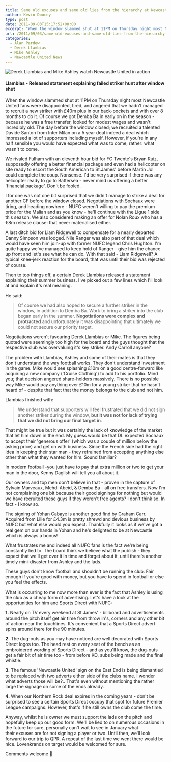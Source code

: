 ```yaml
---
title: Same old excuses and same old lies from the hierarchy at Newcastle United
author: Kevin Doocey
type: post
date: 2011-09-03T15:17:52+00:00
excerpt: "When the window slammed shut at 11PM on Thursday night most Newcastle United fans were disappointed, tired, and angered that we hadn't managed to recruit a new striker with £40m.."
url: /2011/09/03/same-old-excuses-and-same-old-lies-from-the-hierarchy-at-newcastle-united/
categories:
  - Alan Pardew
  - Derek Llambias
  - Mike Ashley
  - Newcastle United News
---
```


![Derek Llambias and Mike Ashley watch Newcastle United in action](https://www.tynetime.com/wp-content/uploads/2011/09/Derek-Llambias.jpg "Derek-Llambias")

#### Llambias - Released statement explaining failed striker hunt after window shut

When the window slammed shut at 11PM on Thursday night most Newcastle United fans were disappointed, tired, and angered that we hadn't managed to recruit a new striker with £40m plus in our back-pockets and with over 8 months to do it. Of course we got Demba Ba in early on in the season - because he was a free transfer, looked for modest wages and wasn't incredibly old. The day before the window closed; we recruited a talented Davide Santon from Inter Milan on a 5 year deal indeed a deal which impressed a lot of supporters including myself. However, if you're in any half sensible you would have expected what was to come, rather: what wasn't to come.

We rivaled Fulham with an eleventh hour bid for FC Twente's Bryan Ruiz, supposedly offering a better financial package and even had a helicopter on site ready to escort the South American to St.James' before Martin Jol could complete the coup. Nonsense. I'd be very surprised if there was any helicopter ready to go to Battersea - never mind us offering a better 'financial package'. Don't be fooled.

I for one was not one bit surprised that we didn't manage to strike a deal for another CF before the window closed. Negotiations with Sochaux were tiring, and heading nowhere - NUFC weren't willing to pay the premium price for the Malian and as you know - he'll continue with the Ligue 1 side this season. We also considered making an offer for Nolan Roux who has a €8m release clause: that never materialised either.

A last ditch bid for Liam Ridgewell to compensate for a nearly departed Danny Simpson was lodged. Nile Ranger was also part of that deal which would have seen him join-up with former NUFC legend Chris Hughton. I'm quite happy we've managed to keep hold of Ranger - give him the chance up front and let's see what he can do. With that said - Liam Ridgewell? A typical knee-jerk reaction for the board, that was until their bid was rejected of course.

Then to top things off, a certain Derek Llambias released a statement explaining their summer business. I've picked out a few lines which I'll look at and explain it's real meaning.

He said:

> Of course we had also hoped to secure a further striker in the window, in addition to Demba Ba. Work to bring a striker into the club began early in the summer. **Negotiations were complex and protracted** and unfortunately it was disappointing that ultimately we could not secure our priority target.

Negotiations weren't favouring Derek Llambias or Mike. The figures being quoted were seemingly too high for the board and the guys thought that the respective club was overvaluing it's key striker. Andy Carroll anyone?

The problem with Llambias, Ashley and some of their mates is that they don't understand the way football works. They don't understand investment in the game. Mike would see splashing £10m on a good centre-forward like acquiring a new company ('Cruise Clothing') to add to his portfolio. Mind you; that decision angered share-holders massively. There is no possible way Mike would pay anything over £10m for a young striker that he hasn't heard of - despite that fact that the money belongs to the club and not him.

Llambias finished with:

> We understand that supporters will feel frustrated that we did not sign another striker during the window, **but it was not for lack of trying that we did not bring our final target in**.

That might be true but it was certainly the lack of knowledge of the market that let him down in the end. My guess would be that DL expected Sochaux to accept their 'generous offer' (which was a couple of million below the asking price) and get on with business. Since the French side had the right idea in keeping their star man - they refrained from accepting anything else other than what they wanted for him. Sound familiar?

In modern football -you just have to pay that extra million or two to get your man in the door, Kenny Daglish will tell you all about it.

Our owners and top men don't believe in that - proven in the capture of Sylvain Marveaux, Mehdi Abeid, & Demba Ba - all on free transfers. Now I'm not complaining one bit because their good signings for nothing but would we have recruited these guys if they weren't free agents? I don't think so. In fact - I know so.

The signing of Yohan Cabaye is another good find by Graham Carr. Acquired from Lille for £4.3m is pretty shrewd and devious business by NUFC but what else would you expect. Thankfully it looks as if we've got a real gem on our hands in Yohan and he's delighted to be at Newcastle which is always a bonus!

What frustrates me and indeed all NUFC fans is the fact we're being constantly lied to. The board think we believe what the publish - they expect that we'll get over it in time and forget about it, until there's another timely mini-disaster from Ashley and the lads.

These guys don't know football and shouldn't be running the club. Fair enough if you're good with money, but you have to spend in football or else you feel the effects.

What is occurring to me now more than ever is the fact that Ashley is using the club as a cheap form of advertising. Let's have a look at the opportunities for him and Sports Direct with NUFC:

**1.** Nearly on TV every weekend at St.James' - billboard and advertisements around the pitch itself get air time from throw in's, corners and any other bit of action near the touchlines. It's convenient that a Sports Direct advert spins around there for the 90 minutes.

**2.** The dug-outs as you may have noticed are well decorated with Sports Direct logos too. The head rest on every seat of the bench as an embroidered wording of Sports Direct - and as you'll know, the dug-outs get a fair bit of air time too - from before KO, subs being made and the final whistle.

**3.** The famous 'Newcastle United' sign on the East End is being dismantled to be replaced with two adverts either side of the clubs name. I wonder what adverts those will be?.. That's even without mentioning the rather large the signage on some of the ends already.

**4.** When our Northern Rock deal expires in the coming years - don't be surprised to see a certain Sports Direct occupy that spot for future Premier League campaigns. However, that's if he still owns the club come the time.

Anyway, whilst he is owner we must support the lads on the pitch and hopefully keep up our good form. We'll be lied to on numerous occasions in the future for sure, personally can't wait to see in January what their excuses are for not signing a player or two. Until then, we'll look forward to our trip to QPR. A repeat of the last time we went there would be nice. Lovenkrands on target would be welcomed for sure.

Comments welcome 🙂

